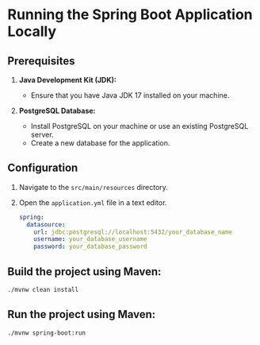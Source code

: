 # Running the Spring Boot Application Locally

## Prerequisites

1. **Java Development Kit (JDK):**

   - Ensure that you have Java JDK 17 installed on your machine.

2. **PostgreSQL Database:**
   - Install PostgreSQL on your machine or use an existing PostgreSQL server.
   - Create a new database for the application.

## Configuration

1. Navigate to the `src/main/resources` directory.
2. Open the `application.yml` file in a text editor.

   ```yaml
   spring:
     datasource:
       url: jdbc:postgresql://localhost:5432/your_database_name
       username: your_database_username
       password: your_database_password
   ```

## Build the project using Maven:

```bash
./mvnw clean install
```

## Run the project using Maven:

```bash
./mvnw spring-boot:run
```
